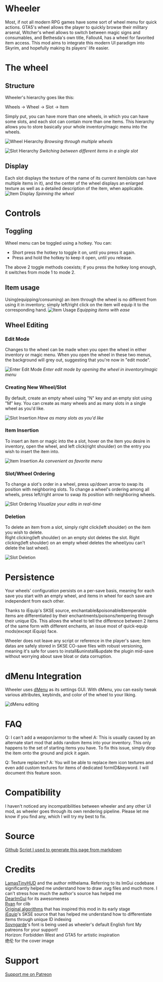 # Wheeler

Most, if not all modern RPG games have some sort of wheel menu for quick actions. GTA5's wheel allows the player to quickly browse their military arsenal, Witcher's wheel allows to switch between magic signs and consumables, and Bethesda's own title, Fallout4, has a wheel for favorited item access. This mod aims to integrate this modern UI paradigm into Skyrim, and hopefully making its players' life easier.

# The wheel

## Structure
Wheeler's hierarchy goes like this:

Wheels -> Wheel -> Slot -> Item

Simply put, you can have more than one wheels, in which you can have some slots, and each slot can contain more than one items. This hierarchy allows you to store basically your whole inventory/magic menu into the wheels.

![Wheel Hierarchy](images/hierarchy_wheel.gif)
*Browsing through multiple wheels*

![Slot Hierarchy](images/hierarchy_slot.gif)
*Switching between different items in a single slot*

## Display
Each slot displays the texture of the name of its current item(slots can have multiple items in it), and the center of the wheel displays an enlarged texture as well as a detailed description of the item, when applicable.
![Item Display](images/item_display.gif)
*Spinning the wheel*

# Controls
## Toggling
Wheel menu can be toggled using a hotkey. You can:
 - Short press the hotkey to toggle it on, until you press it again. 
 - Press and hold the hotkey to keep it open, until you release.
  
The above 2 toggle methods coexists; if you press the hotkey long enough, it switches from mode 1 to mode 2. 

## Item usage
Using(equipping/consuming) an item through the wheel is no different from using it in inventory; simply left/right click on the item will equip it to the corresponding hand.
![Item Usage](images/item_usage.gif)
*Equipping items with ease*
## Wheel Editing

### Edit Mode

Changes to the wheel can be made when you open the wheel in either inventory or magic menu. When you open the wheel in these two menus, the background will grey out, suggesting that you're now in "edit mode".

![Enter Edit Mode](images/enter_edit_mode.gif)
*Enter edit mode by opening the wheel in inventory/magic menu*
### Creating New Wheel/Slot

By default, create an empty wheel using "N" key and an empty slot using "M" key. You can create as many wheels and as many slots in a single wheel as you'd like.

![Slot Insertion](images/slot_insertion.gif)
*Have as many slots as you'd like*

### Item Insertion

To insert an item or magic into the a slot, hover on the item you desire in inventory, open the wheel, and left click(right shoulder) on the entry you wish to insert the item into.

![Item Insertion](images/item_insertion.gif)
*As convenient as favorite menu*

### Slot/Wheel Ordering
To change a slot's order in a wheel, press up/down arrow to swap its position with neighboring slots.
To change a wheel's ordering among all wheels, press left/right arrow to swap its position with neighboring wheels.

![Slot Ordering](images/slot_ordering.gif)
*Visualize your edits in real-time*

### Deletion

To delete an item from a slot, simply right click(left shoulder) on the item you wish to delete.  
Right clicking(left shoulder) on an empty slot deletes the slot.
Right clicking(left shoulder) on an empty wheel deletes the wheel(you can't delete the last wheel).

![Slot Deletion](images/slot_deletion.gif)
# Persistence

Your wheels' configuration persists on a per-save basis, meaning for each save you start with an empty wheel, and items in wheel for each save are independent from each other.

Thanks to iEquip's SKSE source, enchantable&poisonable&temperable items are differentiated by their enchantments/poisons/tempering through their unique IDs. This allows the wheel to tell the difference between 2 items of the same form with different enchants, an issue most of quick-equip mods(except iEquip) face.

Wheeler does not leave any script or reference in the player's save; item datas are safely stored in SKSE CO-save files with robust versioning, meaning it's safe for users to install&uninstall&update the plugin mid-save without worrying about save bloat or data corruption.

# dMenu Integration

Wheeler uses [dMenu](https://www.nexusmods.com/skyrimspecialedition/mods/97221) as its settings GUI. With dMenu, you can easily tweak various attributes, keybinds, and color of the wheel to your liking.

![dMenu editing](images/dmenu_editing.gif)

# FAQ
Q: I can't add a weapon/armor to the wheel
A: This is usually caused by an alternate start mod that adds random items into your inventory. This only happens to the set of starting items you have. To fix this issue, simply drop the item onto the ground and pick it again.

Q: Texture replacers?
A: You will be able to replace item icon textures and even add custom textures for items of dedicated formID&keyword. I will document this feature soon.

# Compatibility
I haven't noticed any incompatibilities between wheeler and any other UI mod, as wheeler goes through its own rendering pipeline. Please let me know if you find any, which I will try my best to fix.

# Source
[Github](https://github.com/D7ry/wheeler)
[Script I used to generate this page from markdown](https://github.com/D7ry/markdown-to-nexus-bb-code)

# Credits
[LamasTinyHUD](https://www.nexusmods.com/skyrimspecialedition/mods/82545) and the author mlthelama. Referring to its ImGui codebase significantly helped me understand how to draw .svg files and much more. I can't stress how much the author's source has helped me  
[DearImGui](https://github.com/ocornut/imgui) for its awesomeness  
[Ryan](https://www.nexusmods.com/skyrimspecialedition/users/5687342) for clib  
[Original algorithms](https://github.com/ocornut/imgui/issues/434) that has inspired this mod in its early stage  
[iEquip](https://www.nexusmods.com/skyrimspecialedition/mods/27008)'s SKSE source that has helped me understand how to differentiate items through unique ID indexing  
[Sovngarde](https://www.nexusmods.com/skyrimspecialedition/mods/386)'s font is being used as wheeler's default English font
My patreons for your support!  
Horizon: Forbidden West and GTA5 for artistic inspiration  
绝伦 for the cover image  


# Support
[Support me on Patreon](https://www.patreon.com/d7ry)